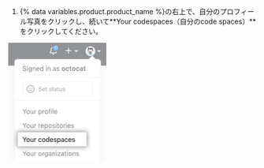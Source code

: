 1. {% data variables.product.product_name %}の右上で、自分のプロフィール写真をクリックし、続いて**Your codespaces（自分のcode spaces）**をクリックしてください。

  !['自分のcodespaces'メニューオプション](/assets/images/help/codespaces/your-codespaces-option.png)